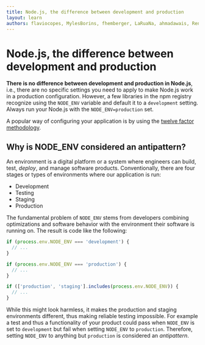 ```yaml
---
title: Node.js, the difference between development and production
layout: learn
authors: flaviocopes, MylesBorins, fhemberger, LaRuaNa, ahmadawais, RenanTKN, mcollina
---
```


# Node.js, the difference between development and production

**There is no difference between development and production in Node.js**, i.e., there are no specific settings you need to apply to make Node.js work in a production configuration.
However, a few libraries in the npm registry recognize using the `NODE_ENV` variable and default it to a `development` setting.
Always run your Node.js with the `NODE_ENV=production` set.

A popular way of configuring your application is by using the [twelve factor methodology](https://12factor.net/).

## Why is NODE_ENV considered an antipattern?

An environment is a digital platform or a system where engineers can build, test, _deploy_, and manage software products. Conventionally, there are four stages or types of environments where our application is run:

- Development
- Testing
- Staging
- Production

The fundamental problem of `NODE_ENV` stems from developers combining optimizations and software behavior with the environment their software is running on. The result is code like the following:

```js
if (process.env.NODE_ENV === 'development') {
  // ...
}

if (process.env.NODE_ENV === 'production') {
  // ...
}

if (['production', 'staging'].includes(process.env.NODE_ENV)) {
  // ...
}
```

While this might look harmless, it makes the production and staging environments different, thus making reliable testing impossible. For example a test and thus a functionality of your product could pass when `NODE_ENV` is set to `development` but fail when setting `NODE_ENV` to `production`.
Therefore, setting `NODE_ENV` to anything but `production` is considered an _antipattern_.
